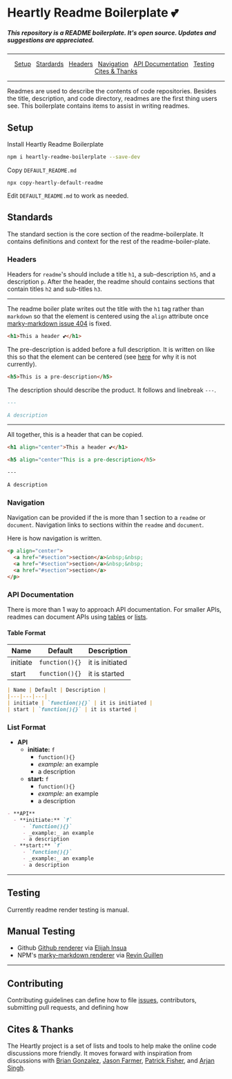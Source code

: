 <h1>Heartly Readme Boilerplate 💕</h1>

<h5>This repository is a README boilerplate. It's open source. Updates and suggestions are appreciated.</h5>

---

<p align="center">
  <a href="#setup">Setup</a>&nbsp;&nbsp;
  <a href="#standards">Stardards</a>&nbsp;&nbsp;
  <a href="#headers">Headers</a>&nbsp;&nbsp;
  <a href="#navigation">Navigation</a>&nbsp;&nbsp;
  <a href="#api-documentation">API Documentation</a>&nbsp;&nbsp;
  <a href="#testing">Testing</a>&nbsp;&nbsp;
  <a href="#cite">Cites & Thanks</a>
</p>

---

Readmes are used to describe the contents of code repositories. Besides the title, description, and code directory, readmes are the first thing users see. This boilerplate contains items to assist in writing readmes.

## Setup

Install Heartly Readme Boilerplate
```bash
npm i heartly-readme-boilerplate --save-dev
```

Copy `DEFAULT_README.md`
```
npx copy-heartly-default-readme
```

Edit `DEFAULT_README.md` to work as needed.

## Standards

The standard section is the core section of the readme-boilerplate. It contains definitions and context for the rest of the readme-boiler-plate.

###  Headers

Headers for `readme`'s should include a title `h1`, a sub-description `h5`, and a description `p`. After the header, the readme should contains sections that contain titles `h2` and sub-titles `h3`.

---

The readme boiler plate writes out the title with the `h1` tag rather than `markdown` so that the element is centered using the `align` attribute once [marky-markdown issue 404](https://github.com/npm/marky-markdown/issues/404) is fixed. 

```html
<h1>This a header 💕</h1>
```

The pre-description is added before a full description. It is written on like this so that the element can be centered (see [here](https://github.com/npm/marky-markdown/issues/404) for why it is not currently).

```html
<h5>This is a pre-description</h5>
```

The description should describe the product. It follows and linebreak `---`.

```markdown
---

A description
```


---


All together, this is a header that can be copied.

```html
<h1 align="center">This a header 💕</h1>

<h5 align="center"This is a pre-description</h5>

---

A description
```

### Navigation

Navigation can be provided if the is more than 1 section to a `readme` or `document`. Navigation links to sections within the `readme` and `document`.

Here is how navigation is written.

```html
<p align="center">
  <a href="#section">section</a>&nbsp;&nbsp;
  <a href="#section">section</a>&nbsp;&nbsp;
  <a href="#section">section</a>
</p>
```


### API Documentation

There is more than 1 way to approach API documentation. For smaller APIs, readmes can document APIs using [tables](#table-format) or [lists](#list-format).

#### Table Format

| Name | Default | Description |
|---|---|---|
| initiate | `function(){}` | it is initiated |
| start | `function(){}` | it is started |

```md
| Name | Default | Description |
|---|---|---|
| initiate | `function(){}` | it is initiated |
| start | `function(){}` | it is started |
```

### List Format

- **API**
  - **initiate:** `f`
     - `function(){}`
     - _example:_ an example
     - a description
  - **start:** `f`
     - `function(){}`
     - _example:_ an example
     - a description

```md
- **API**
  - **initiate:** `f`
     - `function(){}`
     - _example:_ an example
     - a description
  - **start:** `f`
     - `function(){}`
     - _example:_ an example
     - a description
```

----

## Testing

Currently readme render testing is manual. 

## Manual Testing

- Github [Github renderer](http://tmpvar.com/markdown.html) via [Elijah Insua](https://github.com/tmpvar)
- NPM's [marky-markdown renderer](https://revin.github.io/marky-markdown/) via [Revin Guillen](https://github.com/revin)

----

## Contributing

Contributing guidelines can define how to file [issues](https://github.com/heartly/readme-boilerplate/issues), contributors, submitting pull requests, and defining how

<h2 id="cite">Cites & Thanks</h2>

The Heartly project is a set of lists and tools to help make the online code discussions more friendly. It moves forward with inspiration from discussions with [Brian Gonzalez](https://www.briangonzalez.org/), [Jason Farmer](https://github.com/jacefarm), [Patrick Fisher](https://github.com/pwfisher), and [Arjan Singh](https://github.com/arjansingh).

